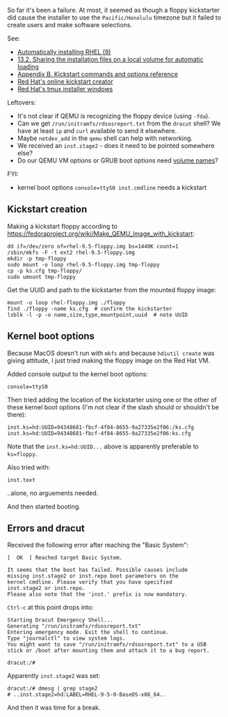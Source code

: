 So far it's been a failure. At most, it seemed as though a floppy kickstarter did cause the installer to use the `Pacific/Honolulu` timezone but it failed to create users and make software selections.

See:
* [Automatically installing RHEL (9)](https://docs.redhat.com/en/documentation/red_hat_enterprise_linux/9/html/automatically_installing_rhel)
* [13.2. Sharing the installation files on a local volume for automatic loading](https://docs.redhat.com/en/documentation/red_hat_enterprise_linux/9/html/automatically_installing_rhel/semi-automated-installations-making-kickstart-files-available-to-the-rhel-installer_rhel-installer#making-a-kickstart-file-available-on-a-local-volume-for-automatic-loading_semi-automated-installations-making-kickstart-files-available-to-the-rhel-installer) 
* [Appendix B. Kickstart commands and options reference](https://docs.redhat.com/en/documentation/red_hat_enterprise_linux/9/html/automatically_installing_rhel/kickstart-commands-and-options-reference_rhel-installer#cmdline_kickstart-commands-for-installation-program-configuration-and-flow-control)
* [Red Hat's online kickstart creator](https://access.redhat.com/labs/kickstartconfig/)
* [Red Hat's tmux installer windows](https://docs.redhat.com/en/documentation/red_hat_enterprise_linux/9/html/interactively_installing_rhel_from_installation_media/consoles-logging-during-install_rhel-installer#consoles-logging-during-install_rhel-installer)

Leftovers:
* It's not clear if QEMU is recognizing the floppy device (using `-fda`).
* Can we  get `/run/initramfs/rdsosreport.txt` from the `dracut` shell? We have at least `ip` and `curl` available to send it elsewhere.
* Maybe `netdev_add` in the `qemu` shell can help with networking.
* We received an `inst.stage2`  - does it need to be pointed somewhere else?
* Do our QEMU VM options or GRUB boot options need [volume names](https://docs.redhat.com/en/documentation/red_hat_enterprise_linux/9/html/automatically_installing_rhel/starting-kickstart-installations_rhel-installer#starting-a-kickstart-installation-automatically-using-a-local-volume_starting-kickstart-installations )?

FYI:
* kernel boot options `console=ttyS0 inst.cmdline` needs a kickstart

## Kickstart creation

Making a kickstart floppy according to https://fedoraproject.org/wiki/Make_QEMU_image_with_kickstart:
```
dd if=/dev/zero of=rhel-9.5-floppy.img bs=1440K count=1
/sbin/mkfs -F -t ext2 rhel-9.5-floppy.img
mkdir -p tmp-floppy
sudo mount -o loop rhel-9.5-floppy.img tmp-floppy
cp -p ks.cfg tmp-floppy/
sudo umount tmp-floppy
```

Get the UUID and path to the kickstarter from the mounted floppy image:
```
mount -o loop rhel-floppy.img ./floppy
find ./floppy -name ks.cfg  # confirm the kickstarter
lsblk -l -p -o name,size,type,mountpoint,uuid  # note UUID
```
## Kernel boot options

Because MacOS doesn't run with `mkfs` and because `hdiutil create` was giving attitude, I just tried making the floppy image on the Red Hat VM. 

Added console output to the kernel boot options:
```
console=ttyS0
```

Then tried adding the location of the kickstarter using one or the other of these kernel boot options (I'm not clear if the slash should or shouldn't be there):
```
inst.ks=hd:UUID=94348681-fbcf-4f84-8655-9a27335e2f06:/ks.cfg
inst.ks=hd:UUID=94348681-fbcf-4f84-8655-9a27335e2f06:ks.cfg
```

Note that the `inst.ks=hd:UUID...` above is apparently preferable to `ks=floppy`.

Also tried with:
```
inst.text
```
..alone, no arguements needed.

And then started booting.


## Errors and dracut

Received the following error after reaching the "Basic System":
```
[  OK  ] Reached target Basic System.

It seems that the boot has failed. Possible causes include
missing inst.stage2 or inst.repo boot parameters on the
kernel cmdline. Please verify that you have specified
inst.stage2 or inst.repo.
Please also note that the 'inst.' prefix is now mandatory.
```

`Ctrl-c` at this point drops into:
```
Starting Dracut Emergency Shell...
Generating "/run/initramfs/rdsosreport.txt"
Entering emergency mode. Exit the shell to continue.
Type "journalctl" to view system logs.
You might want to save "/run/initramfs/rdsosreport.txt" to a USB
stick or /boot after mounting them and attach it to a bug report.

dracut:/#
```

Apparently `inst.stage2` was set:
```
dracut:/# dmesg | grep stage2
# ..inst.stage2=hd:LABEL=RHEL-9-5-0-BaseOS-x86_64..
```

And then it was time for a break.